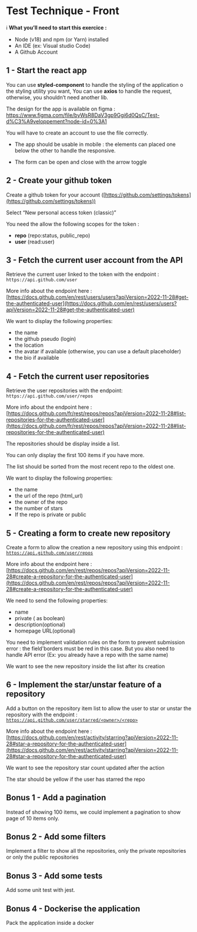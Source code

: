 # Test Technique - Front


ℹ️ **What you’ll need to start this exercice :**

- Node (v18) and npm (or Yarn) installed
- An IDE (ex: Visual studio Code)
- A Github Account

## 1 - Start the react app

You can use **styled-component** to handle the styling of the application o the styling utility you want,  You can use **axios** to handle the request, otherwise, you shouldn’t need another lib.

The design for the app is available on figma : https://www.figma.com/file/byWsR8DaV3gp9Ggi6d0QsC/Test-d%C3%A9veloppement?node-id=0%3A1

You will have to create an account to use the file correctly.

- The app should be usable in mobile : the elements can placed one below the other to handle the responsive.

- The form can be open and close with the arrow toggle


## 2 - Create your github token

Create a github token for your account ([https://github.com/settings/tokens](https://github.com/settings/tokens))

Select “New personal access token (classic)”

You need the allow the following scopes for the token :

- **repo** (repo:status, public_repo)
- **user** (read:user)

## 3 - Fetch the current user account from the API

Retrieve the current user linked to the token with the endpoint : `https://api.github.com/user`

More info about the endpoint here : [https://docs.github.com/en/rest/users/users?apiVersion=2022-11-28#get-the-authenticated-user](https://docs.github.com/en/rest/users/users?apiVersion=2022-11-28#get-the-authenticated-user)

We want to display the following properties:

- the name
- the github pseudo (login)
- the location
- the avatar if available (otherwise, you can use a default placeholder)
- the bio if available

## 4 - Fetch the current user repositories

Retrieve the user repositories with the endpoint: `https://api.github.com/user/repos`

More info about the endpoint here : [https://docs.github.com/fr/rest/repos/repos?apiVersion=2022-11-28#list-repositories-for-the-authenticated-user](https://docs.github.com/fr/rest/repos/repos?apiVersion=2022-11-28#list-repositories-for-the-authenticated-user)

The repositories should be display inside a list.

You can only display the first 100 items if you have more.

The list should be sorted from the most recent repo to the oldest one.

We want to display the following properties:

- the name
- the url of the repo (html_url)
- the owner of the repo
- the number of stars
- If the repo is private or public

## 5 - Creating a form to create new repository

Create a form to allow the creation a new repository using this endpoint : [`https://api.github.com/user/repos`](https://api.github.com/user/repos)

More info about the endpoint here : [https://docs.github.com/en/rest/repos/repos?apiVersion=2022-11-28#create-a-repository-for-the-authenticated-user](https://docs.github.com/en/rest/repos/repos?apiVersion=2022-11-28#create-a-repository-for-the-authenticated-user)

We need to send the following properties:

- name
- private ( as boolean)
- description(optional)
- homepage URL(optional)

You need to implement validation rules on the form to prevent submission error : the field'borders must be red in this case.
But you also need to handle API error (Ex: you already have a repo with the same name)

We want to see the new repository inside the list after its creation

## 6 - Implement the star/unstar feature of a repository

Add a button on the repository item list to allow the user to star or unstar the repository with the endpoint : [`https://api.github.com/user/starred/<owner>/<repo>`](https://api.github.com/user/starred/<owner>/)

More info about the endpoint here : [https://docs.github.com/en/rest/activity/starring?apiVersion=2022-11-28#star-a-repository-for-the-authenticated-user](https://docs.github.com/en/rest/activity/starring?apiVersion=2022-11-28#star-a-repository-for-the-authenticated-user)

We want to see the repository star count updated after the action

The star should be yellow if the user has starred the repo

## Bonus 1 - Add a pagination

Instead of showing 100 items, we could implement a pagination to show page of 10 items only.

## Bonus 2 - Add some filters

Implement a filter to show all the repositories, only the private repositories or only the public repositories

## Bonus 3 - Add some tests

Add some unit test with jest.

## Bonus 4 - Dockerise the application

Pack the application inside a docker
